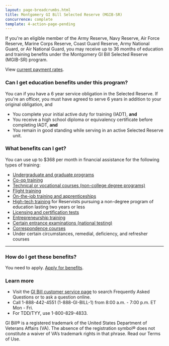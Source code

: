 ```yaml
---
layout: page-breadcrumbs.html
title: Montgomery GI Bill Selected Reserve (MGIB-SR)
concurrence: complete
template: 4-action-page-pending
---
```


If you're an eligible member of the Army Reserve, Navy Reserve, Air Force Reserve, Marine Corps Reserve, Coast Guard Reserve, Army National Guard, or Air National Guard, you may receive up to 36 months of education and training benefits under the Montgomery GI Bill Selected Reserve (MGIB-SR) program.

View [current payment rates](http://www.benefits.va.gov/gibill/resources/benefits_resources/rate_tables.asp#ch1606).
<div class="call-out" markdown="1">

### Can I get education benefits under this program?
You can if you have a 6 year service obligation in the Selected Reserve. If you're an officer, you must have agreed to serve 6 years in addition to your original obligation, and 
  - You complete your initial active duty for training (IADT), **and**
  - You receive a high school diploma or equivalency certificate before completing IADT, **and**
  - You remain in good standing while serving in an active Selected Reserve unit.
</div>

### What benefits can I get? 

You can use up to $368 per month in financial assistance for the following types of training:

- [Undergraduate and graduate programs](/education/gi-bill/higher-learning/)
- [Co-op training](/education/work-learn/co-op-training/)
- [Technical or vocational courses (non-college degree programs)](/education/work-learn/non-college-degree-program/)
- [Flight training](/education/advanced-training-and-certifications/flight-training/)
- [On-the-job training and apprenticeships](/education/work-learn/job-and-apprenticeship/)
- [High-tech training](/education/work-learn/non-traditional/accelerated-payments/) for Reservists pursuing a non-degree program of education lasting two years or less
- [Licensing and certification tests](/education/advanced-training-and-certifications/licensing-certification/)
- [Entrepreneurship training](/education/advanced-training-and-certifications/entrepreneurship-training/)
- [Certain entrance examinations (national testing)](/education/advanced-training-and-certifications/national-testing-program/)
- [Correspondence courses](/education/work-learn/non-traditional/correspondence-training/)
- Under certain circumstances, remedial, deficiency, and refresher courses

-----

### How do I get these benefits? 

You need to apply. [Apply for benefits](education/apply-for-education-benefits/).

### Learn more
- Visit the [GI Bill customer service page](http://gibill.custhelp.com/) to search Frequently Asked Questions or to ask a question online.
- Call 1-888-442-4551 (1-888-GI-BILL-1) from 8:00 a.m. - 7:00 p.m. ET Mon - Fri.
- For TDD/TYY, use 1-800-829-4833.

GI Bill&reg; is a registered trademark of the United States Department of Veterans Affairs (VA). The absence of the registration symbol&reg; does not constitute a waiver of VA’s trademark rights in that phrase. Read our Terms of Use.
